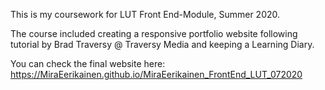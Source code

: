 This is my coursework for LUT Front End-Module, Summer 2020.

The course included creating a responsive portfolio website following tutorial by Brad Traversy @ Traversy Media and keeping a Learning Diary.

You can check the final website here: https://MiraEerikainen.github.io/MiraEerikainen_FrontEnd_LUT_072020

